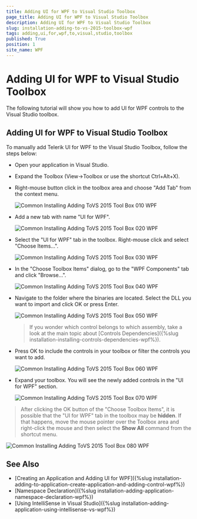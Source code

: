 ```yaml
---
title: Adding UI for WPF to Visual Studio Toolbox
page_title: Adding UI for WPF to Visual Studio Toolbox
description: Adding UI for WPF to Visual Studio Toolbox
slug: installation-adding-to-vs-2015-toolbox-wpf
tags: adding,ui,for,wpf,to,visual,studio,toolbox
published: True
position: 1
site_name: WPF
---
```


# Adding UI for WPF to Visual Studio Toolbox

The following tutorial will show you how to add UI for WPF controls to the Visual Studio toolbox.

## Adding UI for WPF to Visual Studio Toolbox

To manually add Telerik UI for WPF to the Visual Studio Toolbox, follow the steps below:

* Open your application in Visual Studio.

* Expand the Toolbox (View->Toolbox or use the shortcut Ctrl+Alt+X). 

* Right-mouse button click in the toolbox area and choose "Add Tab" from the context menu.

	![Common Installing Adding ToVS 2015 Tool Box 010 WPF](images/Common_InstallingAddingToVS2015ToolBox_01.png)

* Add a new tab with name "UI for WPF".

	![Common Installing Adding ToVS 2015 Tool Box 020 WPF](images/Common_InstallingAddingToVS2015ToolBox_02.png)

* Select the "UI for WPF" tab in the toolbox. Right-mouse click and select "Choose Items...".

	![Common Installing Adding ToVS 2015 Tool Box 030 WPF](images/Common_InstallingAddingToVS2015ToolBox_03.png)

* In the "Choose Toolbox Items" dialog, go to the "WPF Components" tab and click "Browse...".

	![Common Installing Adding ToVS 2015 Tool Box 040 WPF](images/Common_InstallingAddingToVS2015ToolBox_04.png)

* Navigate to the folder where the binaries are located. Select the DLL you want to import and click OK or press Enter.

	![Common Installing Adding ToVS 2015 Tool Box 050 WPF](images/Common_InstallingAddingToVS2015ToolBox_05.png)

	>If you wonder which control belongs to which assembly, take a look at the main topic about [Controls Dependencies]({%slug installation-installing-controls-dependencies-wpf%}).

* Press OK to include the controls in your toolbox or filter the controls you want to add.

	![Common Installing Adding ToVS 2015 Tool Box 060 WPF](images/Common_InstallingAddingToVS2015ToolBox_06.png)

* Expand your toolbox. You will see the newly added controls in the "UI for WPF" section.

	![Common Installing Adding ToVS 2015 Tool Box 070 WPF](images/Common_InstallingAddingToVS2015ToolBox_07.png)

>After clicking the OK button of the "Choose Toolbox Items", it is possible that the "UI for WPF" tab in the toolbox may be __hidden__. If that happens, move the mouse pointer over the Toolbox area and right-click the mouse and then select the __Show All__ command from the shortcut menu.

![Common Installing Adding ToVS 2015 Tool Box 080 WPF](images/Common_InstallingAddingToVS2015ToolBox_08.png)

## See Also
 * [Creating an Application and Adding UI for WPF]({%slug installation-adding-to-application-create-application-and-adding-control-wpf%})
 * [Namespace Declaration]({%slug installation-adding-application-namespace-declaration-wpf%})
 * [Using IntelliSense in Visual Studio]({%slug installation-adding-application-using-intellisense-vs-wpf%})
